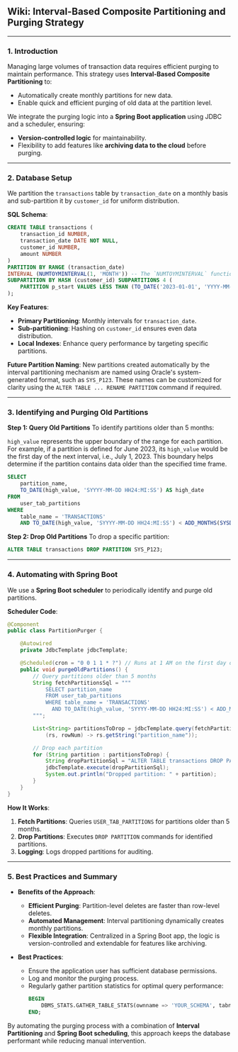 ## **Wiki: Interval-Based Composite Partitioning and Purging Strategy**

---

### **1. Introduction**

Managing large volumes of transaction data requires efficient purging to maintain performance. This strategy uses **Interval-Based Composite Partitioning** to:

- Automatically create monthly partitions for new data.
- Enable quick and efficient purging of old data at the partition level.

We integrate the purging logic into a **Spring Boot application** using JDBC and a scheduler, ensuring:

- **Version-controlled logic** for maintainability.
- Flexibility to add features like **archiving data to the cloud** before purging.

---

### **2. Database Setup**

We partition the `transactions` table by `transaction_date` on a monthly basis and sub-partition it by `customer_id` for uniform distribution.

**SQL Schema**:

```sql
CREATE TABLE transactions (
    transaction_id NUMBER,
    transaction_date DATE NOT NULL,
    customer_id NUMBER,
    amount NUMBER
)
PARTITION BY RANGE (transaction_date)
INTERVAL (NUMTOYMINTERVAL(1, 'MONTH')) -- The `NUMTOYMINTERVAL` function converts the number `1` and the unit `'MONTH'` into a time interval, used here to define monthly partition boundaries dynamically.
SUBPARTITION BY HASH (customer_id) SUBPARTITIONS 4 (
    PARTITION p_start VALUES LESS THAN (TO_DATE('2023-01-01', 'YYYY-MM-DD'))
);
```

**Key Features**:

- **Primary Partitioning**: Monthly intervals for `transaction_date`.
- **Sub-partitioning**: Hashing on `customer_id` ensures even data distribution.
- **Local Indexes**: Enhance query performance by targeting specific partitions.

**Future Partition Naming**: New partitions created automatically by the interval partitioning mechanism are named using Oracle's system-generated format, such as `SYS_P123`. These names can be customized for clarity using the `ALTER TABLE ... RENAME PARTITION` command if required.

---

### **3. Identifying and Purging Old Partitions**

**Step 1: Query Old Partitions**
To identify partitions older than 5 months:

`high_value` represents the upper boundary of the range for each partition. For example, if a partition is defined for June 2023, its `high_value` would be the first day of the next interval, i.e., July 1, 2023. This boundary helps determine if the partition contains data older than the specified time frame.

```sql
SELECT
    partition_name,
    TO_DATE(high_value, 'SYYYY-MM-DD HH24:MI:SS') AS high_date
FROM
    user_tab_partitions
WHERE
    table_name = 'TRANSACTIONS'
    AND TO_DATE(high_value, 'SYYYY-MM-DD HH24:MI:SS') < ADD_MONTHS(SYSDATE, -5);
```

**Step 2: Drop Old Partitions**
To drop a specific partition:

```sql
ALTER TABLE transactions DROP PARTITION SYS_P123;
```

---

### **4. Automating with Spring Boot**

We use a **Spring Boot scheduler** to periodically identify and purge old partitions.

**Scheduler Code**:

```java
@Component
public class PartitionPurger {

    @Autowired
    private JdbcTemplate jdbcTemplate;

    @Scheduled(cron = "0 0 1 1 * ?") // Runs at 1 AM on the first day of every month
    public void purgeOldPartitions() {
        // Query partitions older than 5 months
        String fetchPartitionsSql = """
            SELECT partition_name
            FROM user_tab_partitions
            WHERE table_name = 'TRANSACTIONS'
              AND TO_DATE(high_value, 'SYYYY-MM-DD HH24:MI:SS') < ADD_MONTHS(SYSDATE, -5)
        """;

        List<String> partitionsToDrop = jdbcTemplate.query(fetchPartitionsSql,
            (rs, rowNum) -> rs.getString("partition_name"));

        // Drop each partition
        for (String partition : partitionsToDrop) {
            String dropPartitionSql = "ALTER TABLE transactions DROP PARTITION " + partition;
            jdbcTemplate.execute(dropPartitionSql);
            System.out.println("Dropped partition: " + partition);
        }
    }
}
```

**How It Works**:

1. **Fetch Partitions**: Queries `USER_TAB_PARTITIONS` for partitions older than 5 months.
2. **Drop Partitions**: Executes `DROP PARTITION` commands for identified partitions.
3. **Logging**: Logs dropped partitions for auditing.

---

### **5. Best Practices and Summary**

- **Benefits of the Approach**:

  - **Efficient Purging**: Partition-level deletes are faster than row-level deletes.
  - **Automated Management**: Interval partitioning dynamically creates monthly partitions.
  - **Flexible Integration**: Centralized in a Spring Boot app, the logic is version-controlled and extendable for features like archiving.

- **Best Practices**:
  - Ensure the application user has sufficient database permissions.
  - Log and monitor the purging process.
  - Regularly gather partition statistics for optimal query performance:
    ```sql
    BEGIN
        DBMS_STATS.GATHER_TABLE_STATS(ownname => 'YOUR_SCHEMA', tabname => 'TRANSACTIONS');
    END;
    ```

By automating the purging process with a combination of **Interval Partitioning** and **Spring Boot scheduling**, this approach keeps the database performant while reducing manual intervention.
